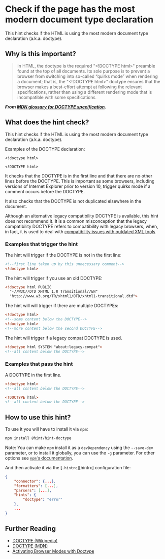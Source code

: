 # Check if the page has the most modern document type declaration

This hint checks if the HTML is using the most modern
document type declaration (a.k.a. doctype).

## Why is this important?

> In HTML, the doctype is the required "\<!DOCTYPE html>" preamble
found at the top of all documents. Its sole purpose is to prevent
a browser from switching into so-called “quirks mode” when rendering
a document; that is, the "\<!DOCTYPE html>" doctype ensures that the
browser makes a best-effort attempt at following the relevant specifications,
rather than using a different rendering mode that is incompatible
with some specifications.

***From [MDN glossary for DOCTYPE specification][docmdn].***

## What does the hint check?

This hint checks if the HTML is using the most modern
document type declaration (a.k.a. doctype).

Examples of the DOCTYPE declaration:

`<!doctype html>`

`<!DOCTYPE html>`

It checks that the DOCTYPE is in the first line and
that there are no other lines before the DOCTYPE.
This is important as some browsers, including versions of
Internet Explorer prior to version 10, trigger quirks mode
if a comment occurs before the DOCTYPE.

It also checks that the DOCTYPE is not duplicated elsewhere in the document.

Although an alternative legacy compatibility DOCTYPE is available,
this hint does not recommend it. It is a common misconception that
the legacy compatibility DOCTYPE refers to compatibility with
legacy browsers, when, in fact, it is used to deal with [compatibility issues with
outdated XML tools](http://bugzilla.bluegriffon.org/show_bug.cgi?id=634#c0).

### Examples that **trigger** the hint

The hint will trigger if the DOCTYPE is not in the first line:

```html
<!--first line taken up by this unnecessary comment-->
<!doctype html>
```

The hint will trigger if you use an old DOCTYPE:

```html
<!doctype html PUBLIC
  "-//W3C//DTD XHTML 1.0 Transitional//EN"
  "http://www.w3.org/TR/xhtml1/DTD/xhtml1-transitional.dtd">
```

The hint will will trigger if there are multiple DOCTYPEs:

```html
<!doctype html>
<!--some content below the DOCTYPE-->
<!doctype html>
<!--more content below the second DOCTYPE-->
```

The hint will trigger if a legacy compat DOCTYPE is used.

```html
<!doctype html SYSTEM "about:legacy-compat">
<!--all content below the DOCTYPE-->
```

### Examples that **pass** the hint

A DOCTYPE in the first line.

```html
<!doctype html>
<!--all content below the DOCTYPE-->
```

```html
<!DOCTYPE html>
<!--all content below the DOCTYPE-->
```

## How to use this hint?

To use it you will have to install it via `npm`:

```bash
npm install @hint/hint-doctype
```

Note: You can make `npm` install it as a `devDependency` using the `--save-dev`
parameter, or to install it globally, you can use the `-g` parameter. For
other options see
[`npm`'s documentation](https://docs.npmjs.com/cli/install).

And then activate it via the [`.hintrc`][hintrc]
configuration file:

```json
{
    "connector": {...},
    "formatters": [...],
    "parsers": [...],
    "hints": {
        "doctype": "error"
    },
    ...
}
```

## Further Reading

* [DOCTYPE (Wikipedia)][docwiki]
* [DOCTYPE (MDN)][docmdn]
* [Activating Browser Modes with Doctype][hsivonen]

<!-- Link labels: -->

[docwiki]: https://en.wikipedia.org/wiki/Document_type_declaration
[docmdn]: https://developer.mozilla.org/en-US/docs/Glossary/DOCTYPE
[hsivonen]: https://hsivonen.fi/doctype/

